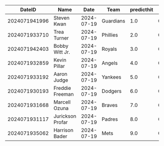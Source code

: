 DateID         |  Name              |  Date        |  Team       |  predicthit  |  predicthitproba     |  hitbool  |  Last7DaysAVG  |  Last15DaysAVG  |  Last30DaysAVG
---------------|--------------------|--------------|-------------|--------------|----------------------|-----------|----------------|-----------------|---------------
2024071941996  |  Steven Kwan       |  2024-07-19  |  Guardians  |  1.0         |  0.6464335162645384  |  False    |  0.167         |  0.311          |  0.28
2024071933710  |  Trea Turner       |  2024-07-19  |  Phillies   |  2.0         |  0.6268472516807948  |  False    |  0.364         |  0.385          |  0.363
2024071942403  |  Bobby Witt Jr.    |  2024-07-19  |  Royals     |  3.0         |  0.6214038070273412  |  False    |  0.25          |  0.405          |  0.33
2024071932859  |  Kevin Pillar      |  2024-07-19  |  Angels     |  4.0         |  0.6181893316674092  |  False    |  0.333         |  0.105          |  0.125
2024071933192  |  Aaron Judge       |  2024-07-19  |  Yankees    |  5.0         |  0.6162819443683517  |  False    |  0.429         |  0.2            |  0.321
2024071930193  |  Freddie Freeman   |  2024-07-19  |  Dodgers    |  6.0         |  0.6133034855653395  |  False    |  0.25          |  0.194          |  0.268
2024071931668  |  Marcell Ozuna     |  2024-07-19  |  Braves     |  7.0         |  0.60795669798637    |  False    |  0.455         |  0.349          |  0.253
2024071931117  |  Jurickson Profar  |  2024-07-19  |  Padres     |  8.0         |  0.6073661660011845  |  False    |  0.154         |  0.229          |  0.256
2024071935062  |  Harrison Bader    |  2024-07-19  |  Mets       |  9.0         |  0.6058458203501175  |  False    |  0.222         |  0.29           |  0.277
